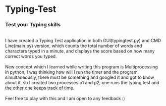 # Typing-Test
<h3>Test your Typing skills</h3>
<br>
I have created a Typing Test application in both GUI(typingtest.py) and CMD Line(main.py) version, which counts the total number of words and characters typed in a minute,
and displays the score based on how many correct words you typed.
<br><br>
New concept which I learned while writing this program is Multiprocessing in python, I was thinking how will I run the timer and the program simultaneously, there must be something 
and googled it and got to know about it, so I created two processes p1 and p2, one runs the typing test and the other one keeps track of time.
<br><br>
Feel free to play with this and I am open to any feedback :)
